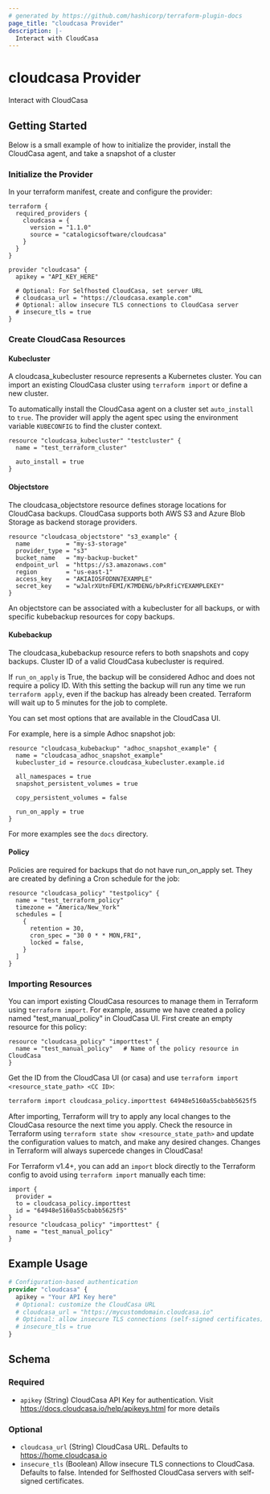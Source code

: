 ```yaml
---
# generated by https://github.com/hashicorp/terraform-plugin-docs
page_title: "cloudcasa Provider"
description: |-
  Interact with CloudCasa
---
```


# cloudcasa Provider

Interact with CloudCasa

## Getting Started

Below is a small example of how to initialize the provider, install the CloudCasa agent, and take a snapshot of a cluster

### Initialize the Provider

In your terraform manifest, create and configure the provider:

```hcl
terraform {
  required_providers {
    cloudcasa = {
      version = "1.1.0"
      source = "catalogicsoftware/cloudcasa"
    }
  }
}

provider "cloudcasa" {
  apikey = "API_KEY_HERE"

  # Optional: For Selfhosted CloudCasa, set server URL
  # cloudcasa_url = "https://cloudcasa.example.com"
  # Optional: allow insecure TLS connections to CloudCasa server
  # insecure_tls = true
}
```

### Create CloudCasa Resources

#### Kubecluster

A cloudcasa_kubecluster resource represents a Kubernetes cluster. You can import an existing CloudCasa
cluster using `terraform import` or define a new cluster.

To automatically install the CloudCasa agent on a cluster set `auto_install` to `true`. The provider
will apply the agent spec using the environment variable `KUBECONFIG` to find the cluster context.

```hcl
resource "cloudcasa_kubecluster" "testcluster" {
  name = "test_terraform_cluster"

  auto_install = true
}
```

#### Objectstore

The cloudcasa_objectstore resource defines storage locations for CloudCasa backups. CloudCasa supports both AWS S3 and Azure Blob Storage as backend storage providers.

```hcl
resource "cloudcasa_objectstore" "s3_example" {
  name          = "my-s3-storage"
  provider_type = "s3"
  bucket_name   = "my-backup-bucket"
  endpoint_url  = "https://s3.amazonaws.com"
  region        = "us-east-1"
  access_key    = "AKIAIOSFODNN7EXAMPLE"
  secret_key    = "wJalrXUtnFEMI/K7MDENG/bPxRfiCYEXAMPLEKEY"
}
```

An objectstore can be associated with a kubecluster for all backups, or with specific kubebackup resources for copy backups.

#### Kubebackup

The cloudcasa_kubebackup resource refers to both snapshots and copy backups. Cluster ID of a valid CloudCasa kubecluster is required.

If `run_on_apply` is True, the backup will be considered Adhoc and does not require a policy ID. With this setting the backup will run any time we run `terraform apply`, even if the backup has already been created. Terraform will wait up to 5 minutes for the job to complete.

You can set most options that are available in the CloudCasa UI. 

For example, here is a simple Adhoc snapshot job:

```hcl
resource "cloudcasa_kubebackup" "adhoc_snapshot_example" {
  name = "cloudcasa_adhoc_snapshot_example"
  kubecluster_id = resource.cloudcasa_kubecluster.example.id

  all_namespaces = true
  snapshot_persistent_volumes = true

  copy_persistent_volumes = false

  run_on_apply = true
}
```
For more examples see the `docs` directory.

#### Policy

Policies are required for backups that do not have run_on_apply set. They are created by defining a Cron schedule for the job:

```hcl
resource "cloudcasa_policy" "testpolicy" {
  name = "test_terraform_policy"
  timezone = "America/New_York"
  schedules = [
    {
      retention = 30,
      cron_spec = "30 0 * * MON,FRI",
      locked = false,
    }
  ]
}
```

### Importing Resources

You can import existing CloudCasa resources to manage them in Terraform using `terraform import`. For example, assume we have created a policy named "test_manual_policy" in CloudCasa UI. First create an empty resource for this policy:

```hcl
resource "cloudcasa_policy" "importtest" {
  name = "test_manual_policy"   # Name of the policy resource in CloudCasa
}
```

Get the ID from the CloudCasa UI (or casa) and use `terraform import <resource_state_path> <CC ID>`:

```bash
terraform import cloudcasa_policy.importtest 64948e5160a55cbabb5625f5
```

After importing, Terraform will try to apply any local changes to the CloudCasa resource the next time you apply. Check the resource in Terraform using `terraform state show <resource_state_path>` and update the configuration values to match, and make any desired changes. Changes in Terraform will always supercede changes in CloudCasa!

For Terraform v1.4+, you can add an `import` block directly to the Terraform config to avoid using `terraform import` manually each time:

```hcl
import {
  provider =
  to = cloudcasa_policy.importtest
  id = "64948e5160a55cbabb5625f5"
}
resource "cloudcasa_policy" "importtest" {
  name = "test_manual_policy"
}
```

## Example Usage

```terraform
# Configuration-based authentication
provider "cloudcasa" {
  apikey = "Your API Key here"
  # Optional: customize the CloudCasa URL 
  # cloudcasa_url = "https://mycustomdomain.cloudcasa.io"
  # Optional: allow insecure TLS connections (self-signed certificates)
  # insecure_tls = true
}
```

<!-- schema generated by tfplugindocs -->
## Schema

### Required

- `apikey` (String) CloudCasa API Key for authentication. Visit https://docs.cloudcasa.io/help/apikeys.html for more details

### Optional

- `cloudcasa_url` (String) CloudCasa URL. Defaults to https://home.cloudcasa.io
- `insecure_tls` (Boolean) Allow insecure TLS connections to CloudCasa. Defaults to false. Intended for Selfhosted CloudCasa servers with self-signed certificates.

